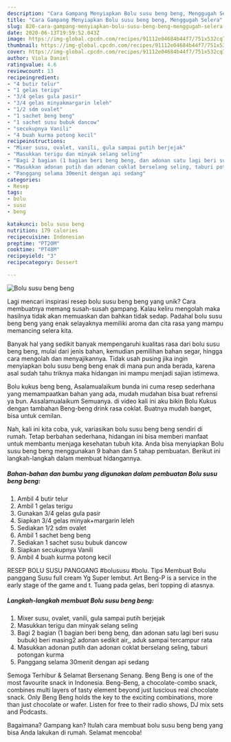 ```yaml
---
description: "Cara Gampang Menyiapkan Bolu susu beng beng, Menggugah Selera"
title: "Cara Gampang Menyiapkan Bolu susu beng beng, Menggugah Selera"
slug: 820-cara-gampang-menyiapkan-bolu-susu-beng-beng-menggugah-selera
date: 2020-06-13T19:59:52.043Z
image: https://img-global.cpcdn.com/recipes/91112e04684b44f7/751x532cq70/bolu-susu-beng-beng-foto-resep-utama.jpg
thumbnail: https://img-global.cpcdn.com/recipes/91112e04684b44f7/751x532cq70/bolu-susu-beng-beng-foto-resep-utama.jpg
cover: https://img-global.cpcdn.com/recipes/91112e04684b44f7/751x532cq70/bolu-susu-beng-beng-foto-resep-utama.jpg
author: Viola Daniel
ratingvalue: 4.6
reviewcount: 13
recipeingredient:
- "4 butir telur"
- "1 gelas terigu"
- "3/4 gelas gula pasir"
- "3/4 gelas minyakmargarin leleh"
- "1/2 sdm ovalet"
- "1 sachet beng beng"
- "1 sachet susu bubuk dancow"
- "secukupnya Vanili"
- "4 buah kurma potong kecil"
recipeinstructions:
- "Mixer susu, ovalet, vanili, gula sampai putih berjejak"
- "Masukkan terigu dan minyak selang seling"
- "Bagi 2 bagian (1 bagian beri beng beng, dan adonan satu lagi beri susu bubuk) beri masing2 adonan sedikit air,, aduk sampai tercampur rata"
- "Masukkan adonan putih dan adonan coklat berselang seling, taburi potongan kurma"
- "Panggang selama 30menit dengan api sedang"
categories:
- Resep
tags:
- bolu
- susu
- beng

katakunci: bolu susu beng 
nutrition: 179 calories
recipecuisine: Indonesian
preptime: "PT20M"
cooktime: "PT48M"
recipeyield: "3"
recipecategory: Dessert

---
```



![Bolu susu beng beng](https://img-global.cpcdn.com/recipes/91112e04684b44f7/751x532cq70/bolu-susu-beng-beng-foto-resep-utama.jpg)

Lagi mencari inspirasi resep bolu susu beng beng yang unik? Cara membuatnya memang susah-susah gampang. Kalau keliru mengolah maka hasilnya tidak akan memuaskan dan bahkan tidak sedap. Padahal bolu susu beng beng yang enak selayaknya memiliki aroma dan cita rasa yang mampu memancing selera kita.

Banyak hal yang sedikit banyak mempengaruhi kualitas rasa dari bolu susu beng beng, mulai dari jenis bahan, kemudian pemilihan bahan segar, hingga cara mengolah dan menyajikannya. Tidak usah pusing jika ingin menyiapkan bolu susu beng beng enak di mana pun anda berada, karena asal sudah tahu triknya maka hidangan ini mampu menjadi sajian istimewa.

Bolu kukus beng beng, Asalamualaikum bunda ini cuma resep sederhana yang memampaatkan bahan yang ada, mudah mudahan bisa buat refrensi ya bun. Assalamualaikum Semuanya. di video kali ini aku bikin Bolu Kukus dengan tambahan Beng-beng drink rasa coklat. Buatnya mudah banget, bisa untuk cemilan.


Nah, kali ini kita coba, yuk, variasikan bolu susu beng beng sendiri di rumah. Tetap berbahan sederhana, hidangan ini bisa memberi manfaat untuk membantu menjaga kesehatan tubuh kita. Anda bisa menyiapkan Bolu susu beng beng menggunakan 9 bahan dan 5 tahap pembuatan. Berikut ini langkah-langkah dalam membuat hidangannya.

<!--inarticleads1-->

##### Bahan-bahan dan bumbu yang digunakan dalam pembuatan Bolu susu beng beng:

1. Ambil 4 butir telur
1. Ambil 1 gelas terigu
1. Gunakan 3/4 gelas gula pasir
1. Siapkan 3/4 gelas minyak+margarin leleh
1. Sediakan 1/2 sdm ovalet
1. Ambil 1 sachet beng beng
1. Sediakan 1 sachet susu bubuk dancow
1. Siapkan secukupnya Vanili
1. Ambil 4 buah kurma potong kecil


RESEP BOLU SUSU PANGGANG #bolususu #bolu. Tips Membuat Bolu panggang Susu full cream Yg Super lembut. Art Beng-P is a service in the early stage of the game and t. Tuang pada gelas, beri topping di atasnya. 

<!--inarticleads2-->

##### Langkah-langkah membuat Bolu susu beng beng:

1. Mixer susu, ovalet, vanili, gula sampai putih berjejak
1. Masukkan terigu dan minyak selang seling
1. Bagi 2 bagian (1 bagian beri beng beng, dan adonan satu lagi beri susu bubuk) beri masing2 adonan sedikit air,, aduk sampai tercampur rata
1. Masukkan adonan putih dan adonan coklat berselang seling, taburi potongan kurma
1. Panggang selama 30menit dengan api sedang


Semoga Terhibur &amp; Selamat Bersenang Senang. Beng Beng is one of the most favourite snack in Indonesia. Beng-Beng, a chocolate-combo snack, combines multi layers of tasty element beyond just luscious real chocolate snack. Only Beng Beng holds the key to the exciting combinations, more than just chocolate or wafer. Listen for free to their radio shows, DJ mix sets and Podcasts. 

Bagaimana? Gampang kan? Itulah cara membuat bolu susu beng beng yang bisa Anda lakukan di rumah. Selamat mencoba!
